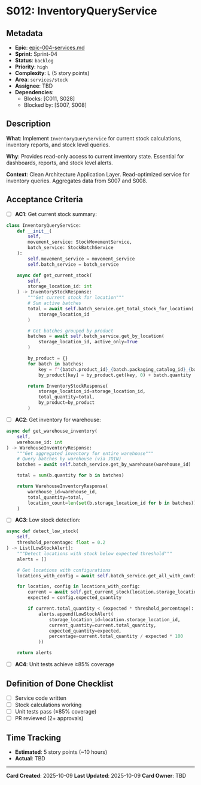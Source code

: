 # S012: InventoryQueryService

## Metadata
- **Epic**: [epic-004-services.md](../../02_epics/epic-004-services.md)
- **Sprint**: Sprint-04
- **Status**: `backlog`
- **Priority**: `high`
- **Complexity**: L (5 story points)
- **Area**: `services/stock`
- **Assignee**: TBD
- **Dependencies**:
  - Blocks: [C011, S028]
  - Blocked by: [S007, S008]

## Description

**What**: Implement `InventoryQueryService` for current stock calculations, inventory reports, and stock level queries.

**Why**: Provides read-only access to current inventory state. Essential for dashboards, reports, and stock level alerts.

**Context**: Clean Architecture Application Layer. Read-optimized service for inventory queries. Aggregates data from S007 and S008.

## Acceptance Criteria

- [ ] **AC1**: Get current stock summary:
```python
class InventoryQueryService:
    def __init__(
        self,
        movement_service: StockMovementService,
        batch_service: StockBatchService
    ):
        self.movement_service = movement_service
        self.batch_service = batch_service

    async def get_current_stock(
        self,
        storage_location_id: int
    ) -> InventoryStockResponse:
        """Get current stock for location"""
        # Sum active batches
        total = await self.batch_service.get_total_stock_for_location(
            storage_location_id
        )

        # Get batches grouped by product
        batches = await self.batch_service.get_by_location(
            storage_location_id, active_only=True
        )

        by_product = {}
        for batch in batches:
            key = f"{batch.product_id}_{batch.packaging_catalog_id}_{batch.product_size}"
            by_product[key] = by_product.get(key, 0) + batch.quantity

        return InventoryStockResponse(
            storage_location_id=storage_location_id,
            total_quantity=total,
            by_product=by_product
        )
```

- [ ] **AC2**: Get inventory for warehouse:
```python
async def get_warehouse_inventory(
    self,
    warehouse_id: int
) -> WarehouseInventoryResponse:
    """Get aggregated inventory for entire warehouse"""
    # Query batches by warehouse (via JOIN)
    batches = await self.batch_service.get_by_warehouse(warehouse_id)

    total = sum(b.quantity for b in batches)

    return WarehouseInventoryResponse(
        warehouse_id=warehouse_id,
        total_quantity=total,
        location_count=len(set(b.storage_location_id for b in batches))
    )
```

- [ ] **AC3**: Low stock detection:
```python
async def detect_low_stock(
    self,
    threshold_percentage: float = 0.2
) -> List[LowStockAlert]:
    """Detect locations with stock below expected threshold"""
    alerts = []

    # Get locations with configurations
    locations_with_config = await self.batch_service.get_all_with_config()

    for location, config in locations_with_config:
        current = await self.get_current_stock(location.storage_location_id)
        expected = config.expected_quantity

        if current.total_quantity < (expected * threshold_percentage):
            alerts.append(LowStockAlert(
                storage_location_id=location.storage_location_id,
                current_quantity=current.total_quantity,
                expected_quantity=expected,
                percentage=current.total_quantity / expected * 100
            ))

    return alerts
```

- [ ] **AC4**: Unit tests achieve ≥85% coverage

## Definition of Done Checklist

- [ ] Service code written
- [ ] Stock calculations working
- [ ] Unit tests pass (≥85% coverage)
- [ ] PR reviewed (2+ approvals)

## Time Tracking
- **Estimated**: 5 story points (~10 hours)
- **Actual**: TBD

---

**Card Created**: 2025-10-09
**Last Updated**: 2025-10-09
**Card Owner**: TBD
